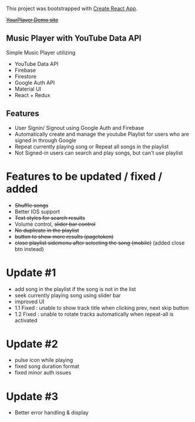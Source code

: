 This project was bootstrapped with [Create React App](https://github.com/facebookincubator/create-react-app).

~~[YourPlayer Demo site](https://yourplayer.herokuapp.com)~~

## Music Player with YouTube Data API

Simple Music Player utilizing
 - YouTube Data API
 - Firebase
 - Firestore
 - Google Auth API
 - Material UI
 - React + Redux
 

## Features

- User Signin/ Signout using Google Auth and Firebase
- Automatically create and manage the youtube Playlist for users who are signed in through Google
- Repeat currently playing song or Repeat all songs in the playlist
- Not Signed-in users can search and play songs, but can't use playlist

# Features to be updated / fixed / added

- ~~Shuffle songs~~
- Better IOS support
- ~~Text styles for search results~~
- Volume control, ~~slider bar control~~
- ~~No duplicate in the playlist~~
- ~~button to show more results (pagetoken)~~
- ~~close playlist sidemenu after selecting the song (mobile)~~ (added close btn instead)

# Update #1
- add song in the playlist if the song is not in the list
- seek currently playing song using slider bar
- improved UI
- 1.1 Fixed : unable to show track title when clicking prev, next skip button
- 1.2 Fixed : unable to rotate tracks automatically when repeat-all is activated

# Update #2
- pulse icon while playing
- fixed song duration format
- fixed minor auth issues

# Update #3
- Better error handling & display
